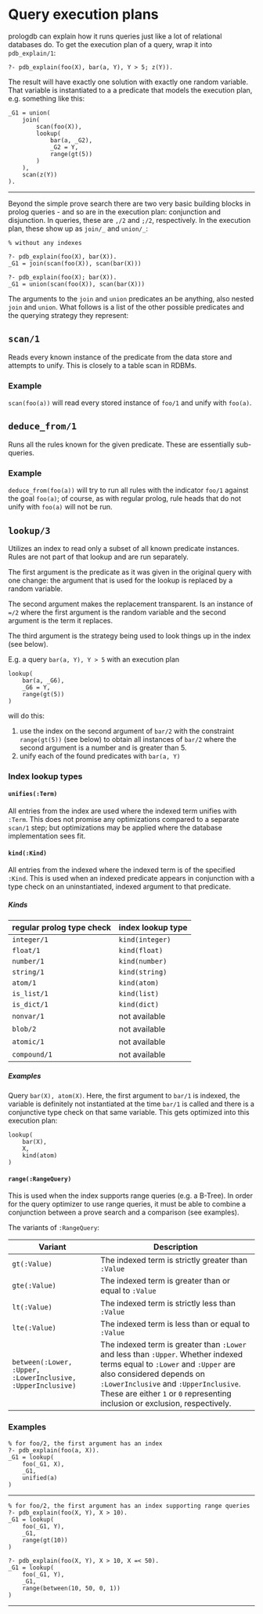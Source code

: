 # Query execution plans

prologdb can explain how it runs queries just like a lot of relational databases
do. To get the execution plan of a query, wrap it into `pdb_explain/1`:

    ?- pdb_explain(foo(X), bar(a, Y), Y > 5; z(Y)).
    
The result will have exactly one solution with exactly one random variable.
That variable is instantiated to a a predicate that models the execution plan,
e.g. something like this:

    _G1 = union(
        join(
            scan(foo(X)),
            lookup(
                bar(a, _G2),
                _G2 = Y,
                range(gt(5))
            )
        ),
        scan(z(Y))                    
    ).
    
-----  

Beyond the simple prove search there are two very basic building blocks
in prolog queries - and so are in the execution plan:
conjunction and disjunction. In queries, these are `,/2` and `;/2`, respectively.
In the execution plan, these show up as `join/_` and `union/_`:

    % without any indexes
    
    ?- pdb_explain(foo(X), bar(X)).
    _G1 = join(scan(foo(X)), scan(bar(X)))
    
    ?- pdb_explain(foo(X); bar(X)).
    _G1 = union(scan(foo(X)), scan(bar(X)))
    
The arguments to the `join` and `union` predicates an be anything, also nested
`join` and `union`. What follows is a list of the other possible predicates
and the querying strategy they represent:

## `scan/1`

Reads every known instance of the predicate from the data store and attempts
to unify. This is closely to a table scan in RDBMs.

### Example

`scan(foo(a))` will read every stored instance of `foo/1` and unify with
`foo(a)`.

## `deduce_from/1`

Runs all the rules known for the given predicate. These are essentially
sub-queries.

### Example

`deduce_from(foo(a))` will try to run all rules with the indicator `foo/1` against
the goal `foo(a)`; of course, as with regular prolog, rule heads that do not unify
with `foo(a)` will not be run.
    
## `lookup/3`

Utilizes an index to read only a subset of all known predicate instances. Rules
are not part of that lookup and are run separately.

The first argument is the predicate as it was given in the original query with
one change: the argument that is used for the lookup is replaced by a random
variable.

The second argument makes the replacement transparent. Is an instance of `=/2`
where the first argument is the random variable and the second argument is the
term it replaces.

The third argument is the strategy being used to look things up in the index (see
below).

E.g. a query `bar(a, Y), Y > 5` with an execution plan

    lookup(
        bar(a, _G6),
        _G6 = Y,
        range(gt(5))
    )
    
will do this:

1. use the index on the second argument of `bar/2` with the constraint
`range(gt(5))` (see below) to obtain all instances of `bar/2` where
the second argument is a number and is greater than 5.
2. unify each of the found predicates with `bar(a, Y)`
   

### Index lookup types

#### `unifies(:Term)`

All entries from the index are used where the indexed term unifies
with `:Term`. This does not promise any optimizations compared to a
separate `scan/1` step; but optimizations may be applied where the
database implementation sees fit.

#### `kind(:Kind)`

All entries from the indexed where the indexed term is of the specified `:Kind`. This
is used when an indexed predicate appears in conjunction with a type check on
an uninstantiated, indexed argument to that predicate.

##### Kinds

|regular prolog type check|index lookup type|
|-------------------------|-----------------|
|`integer/1`              |`kind(integer)`  |
|`float/1`                |`kind(float)`    |
|`number/1`               |`kind(number)`   |
|`string/1`               |`kind(string)`   |
|`atom/1`                 |`kind(atom)`     |
|`is_list/1`              |`kind(list)`     |
|`is_dict/1`              |`kind(dict)`     |
|`nonvar/1`               |not available    |
|`blob/2`                 |not available    |
|`atomic/1`               |not available    |
|`compound/1`             |not available    |


##### Examples

Query `bar(X), atom(X)`. Here, the first argument to `bar/1` is indexed,
the variable is definitely not instantiated at the time `bar/1` is called
and there is a conjunctive type check on that same variable. This gets 
optimized into this execution plan:

    lookup(
        bar(X),
        X,
        kind(atom)
    )

#### `range(:RangeQuery)`

This is used when the index supports range queries (e.g. a B-Tree). In
order for the query optimizer to use range queries, it must be able to
combine a conjunction between a prove search and a comparison (see 
examples).

The variants of `:RangeQuery`:

|Variant        |Description|
|---------------|-----------|
|`gt(:Value)`   |The indexed term is strictly greater than `:Value`|
|`gte(:Value)`  |The indexed term is greater than or equal to `:Value`|
|`lt(:Value)`   |The indexed term is strictly less than `:Value`|
|`lte(:Value)`  |The indexed term is less than or equal to `:Value`|
|`between(:Lower, :Upper, :LowerInclusive, :UpperInclusive)`|The indexed term is greater than `:Lower` and less than `:Upper`.  Whether indexed terms equal to `:Lower` and `:Upper` are also considered depends on `:LowerInclusive` and `:UpperInclusive`. These are either `1` or `0` representing inclusion or exclusion, respectively.|
  
### Examples

    % for foo/2, the first argument has an index
    ?- pdb_explain(foo(a, X)).
    _G1 = lookup(
        foo(_G1, X),
        _G1,
        unified(a)
    ) 
---    
    
    % for foo/2, the first argument has an index supporting range queries
    ?- pdb_explain(foo(X, Y), X > 10).
    _G1 = lookup(
        foo(_G1, Y),
        _G1,
        range(gt(10))
    )
    
    ?- pdb_explain(foo(X, Y), X > 10, X =< 50).
    _G1 = lookup(
        foo(_G1, Y),
        _G1,
        range(between(10, 50, 0, 1))
    )
---
    